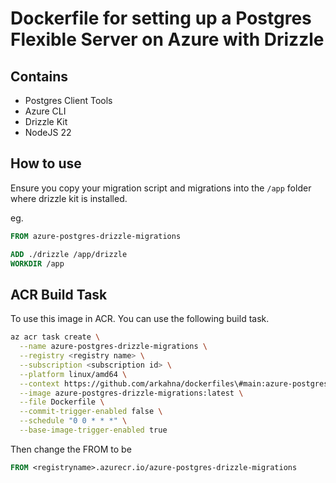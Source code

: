 # Dockerfile for setting up a Postgres Flexible Server on Azure with Drizzle

## Contains

-   Postgres Client Tools
-   Azure CLI
-   Drizzle Kit
-   NodeJS 22

## How to use

Ensure you copy your migration script and migrations into the `/app` folder where drizzle kit is installed.

eg.

```dockerfile
FROM azure-postgres-drizzle-migrations

ADD ./drizzle /app/drizzle
WORKDIR /app
```

## ACR Build Task

To use this image in ACR. You can use the following build task.

```bash
az acr task create \
  --name azure-postgres-drizzle-migrations \
  --registry <registry name> \
  --subscription <subscription id> \
  --platform linux/amd64 \
  --context https://github.com/arkahna/dockerfiles\#main:azure-postgres-drizzle-migrations \
  --image azure-postgres-drizzle-migrations:latest \
  --file Dockerfile \
  --commit-trigger-enabled false \
  --schedule "0 0 * * *" \
  --base-image-trigger-enabled true
```

Then change the FROM to be

```dockerfile
FROM <registryname>.azurecr.io/azure-postgres-drizzle-migrations
```
